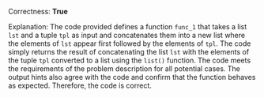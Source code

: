 Correctness: **True**

Explanation: The code provided defines a function `func_1` that takes a list `lst` and a tuple `tpl` as input and concatenates them into a new list where the elements of `lst` appear first followed by the elements of `tpl`. The code simply returns the result of concatenating the list `lst` with the elements of the tuple `tpl` converted to a list using the `list()` function. The code meets the requirements of the problem description for all potential cases. The output hints also agree with the code and confirm that the function behaves as expected. Therefore, the code is correct.